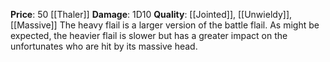 **Price**: 50 [[Thaler]]
**Damage**: 1D10
**Quality**: [[Jointed]], [[Unwieldy]], [[Massive]]
The heavy flail is a larger version of the battle flail. As might be expected, the heavier flail is slower but has a greater impact on the unfortunates who are hit by its massive head.